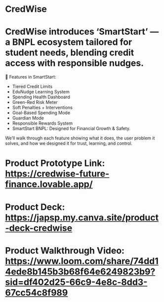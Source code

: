 # CredWise
# CredWise introduces ‘SmartStart’ — a BNPL ecosystem tailored for student needs, blending credit access with responsible nudges.
🧩 Features in SmartStart:
- Tiered Credit Limits
- EduNudge Learning System
- Spending Health Dashboard
- Green-Red Risk Meter
- Soft Penalties + Interventions
- Goal-Based Spending Mode
- Guardian Mode
- Responsible Rewards System
- SmartStart BNPL: Designed for Financial Growth & Safety. 

We’ll walk through each feature showing what it does, the user problem it solves, and how we designed it for trust, learning, and control.
# Product Prototype Link: https://credwise-future-finance.lovable.app/
# Product Deck: https://japsp.my.canva.site/product-deck-credwise
# Product Walkthrough Video: https://www.loom.com/share/74dd14ede8b145b3b68f64e6249823b9?sid=df402d25-66c9-4e8c-8dd3-67cc54c8f989
